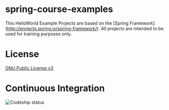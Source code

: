 spring-course-examples
======================

This HelloWorld Example Projects are based on the [Spring Framework] (http://projects.spring.io/spring-framework/). All projects are intended to be used for training purposes only.

License
=======
[GNU Public License v3](http://www.gnu.org/licenses/gpl-3.0.txt)

Continuous Integration
======================
![Codeship status](https://www.codeship.io/projects/4b569f40-3661-0131-a8a3-428a213de519/status "Codeship status")

